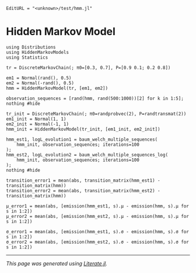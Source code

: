 ```@meta
EditURL = "<unknown>/test/hmm.jl"
```

# Hidden Markov Model

````@example hmm
using Distributions
using HiddenMarkovModels
using Statistics
````

````@example hmm
tr = DiscreteMarkovChain(; π0=[0.3, 0.7], P=[0.9 0.1; 0.2 0.8])
````

````@example hmm
em1 = Normal(rand(), 0.5)
em2 = Normal(-rand(), 0.5)
hmm = HiddenMarkovModel(tr, [em1, em2])
````

````@example hmm
observation_sequences = [rand(hmm, rand(500:1000))[2] for k in 1:5];
nothing #hide
````

````@example hmm
tr_init = DiscreteMarkovChain(; π0=randprobvec(2), P=randtransmat(2))
em1_init = Normal(1, 1)
em2_init = Normal(-1, 1)
hmm_init = HiddenMarkovModel(tr_init, [em1_init, em2_init])
````

````@example hmm
hmm_est1, logL_evolution1 = baum_welch_multiple_sequences(
    hmm_init, observation_sequences; iterations=100
);
hmm_est2, logL_evolution2 = baum_welch_multiple_sequences_log(
    hmm_init, observation_sequences; iterations=100
);
nothing #hide
````

````@example hmm
transition_error1 = mean(abs, transition_matrix(hmm_est1) - transition_matrix(hmm))
transition_error2 = mean(abs, transition_matrix(hmm_est2) - transition_matrix(hmm))
````

````@example hmm
μ_error1 = mean(abs, [emission(hmm_est1, s).μ - emission(hmm, s).μ for s in 1:2])
μ_error2 = mean(abs, [emission(hmm_est2, s).μ - emission(hmm, s).μ for s in 1:2])
````

````@example hmm
σ_error1 = mean(abs, [emission(hmm_est1, s).σ - emission(hmm, s).σ for s in 1:2])
σ_error2 = mean(abs, [emission(hmm_est2, s).σ - emission(hmm, s).σ for s in 1:2])
````

---

*This page was generated using [Literate.jl](https://github.com/fredrikekre/Literate.jl).*

